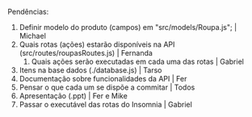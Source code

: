 Pendências:
1. Definir modelo do produto (campos) em "src/models/Roupa.js"; | Michael
2. Quais rotas (ações) estarão disponíveis na API (src/routes/roupasRoutes.js) | Fernanda
    1. Quais ações serão executadas em cada uma das rotas | Gabriel
4. Itens na base dados (./database.js) | Tarso
5. Documentação sobre funcionalidades da API | Fer
6. Pensar o que cada um se dispõe a commitar | Todos
7. Apresentação (.ppt) | Fer e Mike
8. Passar o executável das rotas do Insomnia | Gabriel